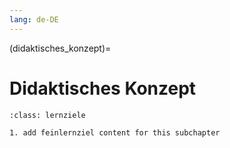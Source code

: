 ```yaml
---
lang: de-DE
---
```

(didaktisches_konzept)=
# Didaktisches Konzept

```{admonition} Feinlernziel
:class: lernziele

1. add feinlernziel content for this subchapter

```